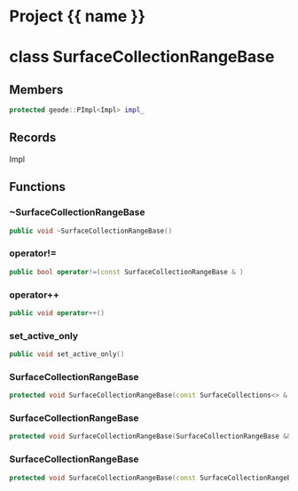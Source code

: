 <script setup>
import {useRoute} from 'vitepress'
const {path} = useRoute()
const tokens = path.split('/')
const words = tokens[2].split('-');
for (let i = 0; i < words.length; i++) {
    words[i] = words[i].charAt(0).toUpperCase() + words[i].slice(1);
    words[i] = words[i].replace('geode', 'Geode')
}
const name = words.join('-');
</script>
# Project {{ name }}

# class SurfaceCollectionRangeBase


## Members

```cpp
protected geode::PImpl<Impl> impl_

```



## Records

Impl



## Functions

### ~SurfaceCollectionRangeBase

```cpp
public void ~SurfaceCollectionRangeBase()
```


### operator!=

```cpp
public bool operator!=(const SurfaceCollectionRangeBase & )
```


### operator++

```cpp
public void operator++()
```


### set_active_only

```cpp
public void set_active_only()
```


### SurfaceCollectionRangeBase

```cpp
protected void SurfaceCollectionRangeBase(const SurfaceCollections<> & collections)
```


### SurfaceCollectionRangeBase

```cpp
protected void SurfaceCollectionRangeBase(SurfaceCollectionRangeBase && other)
```


### SurfaceCollectionRangeBase

```cpp
protected void SurfaceCollectionRangeBase(const SurfaceCollectionRangeBase & other)
```




